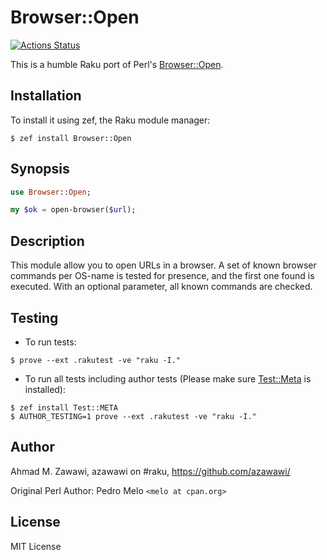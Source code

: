 # Browser::Open

[![Actions
Status](https://github.com/azawawi/raku-browser-open/workflows/test/badge.svg)](https://github.com/azawawi/raku-browser-open/actions)

This is a humble Raku port of Perl's
[Browser::Open](http://metacpan.org/module/Browser::Open).

## Installation

To install it using zef, the Raku module manager:

```
$ zef install Browser::Open
```

## Synopsis

```Raku
use Browser::Open;

my $ok = open-browser($url);
```

## Description

This module allow you to open URLs in a browser. A set of known browser commands
per OS-name is tested for presence, and the first one found is executed. With an
optional parameter, all known commands are checked.

## Testing

- To run tests:
```
$ prove --ext .rakutest -ve "raku -I."
```

- To run all tests including author tests (Please make sure
[Test::Meta](https://github.com/jonathanstowe/Test-META) is installed):
```
$ zef install Test::META
$ AUTHOR_TESTING=1 prove --ext .rakutest -ve "raku -I."
```

## Author

Ahmad M. Zawawi, azawawi on #raku, https://github.com/azawawi/

Original Perl Author: Pedro Melo `<melo at cpan.org>`

## License

MIT License
